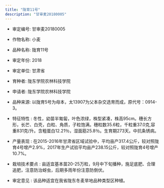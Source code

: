 ```yaml
---
title: "陇育11号"
description: "甘审麦20180005"
---
```

* 审定编号:  甘审麦20180005

*  作物名称:  小麦

*  品种名称:  陇育11号

*  审定年份:  2018

*  审定单位:  甘肃省

* 育种者:  陇东学院农林科技学院

*  申请者:  陇东学院农林科技学院

*  品种来源:  以陇育5号为母本，太13907为父本杂交选育而成，原代号：0914-3。

*  特征特性 : 
冬性，幼苗半匍匐，叶色浓绿，株型紧凑，株高95cm。穗长方形，长芒、白壳，白粒、角质，子粒饱满。穗粒数35.6粒，千粒重37.0克,容重831克/升。含粗蛋白12.21％，湿面筋25.8％。生育期273天。中抗条锈病。
 
*  产量表现 : 
在2015-2016年甘肃省区域试验中，平均亩产317.4公斤，较对照陇育4号增产2.9%，2017年生产试验平均亩产238.15公斤，较对照陇育4号增产10.7%。

*  栽培技术要点 : 
亩适宜基本苗20-25万粒，9月中下旬播种，施足底肥、合理追肥，注意防治蚜虫，后期多雨年份注意防倒伏。

*  审定意见 : 
该品种适宜在我省陇东冬麦旱地品种类型区种植。

